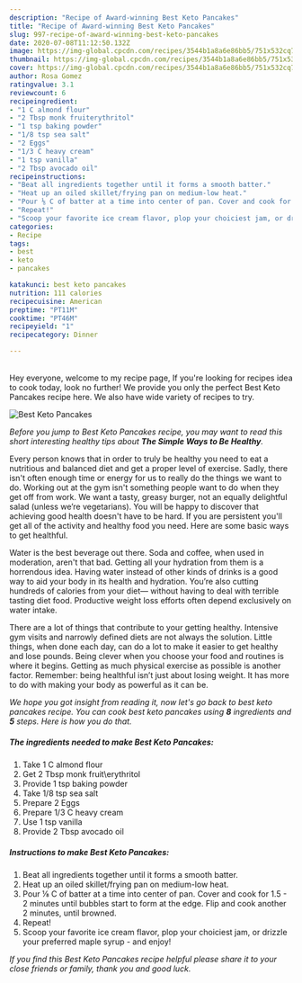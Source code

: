 ```yaml
---
description: "Recipe of Award-winning Best Keto Pancakes"
title: "Recipe of Award-winning Best Keto Pancakes"
slug: 997-recipe-of-award-winning-best-keto-pancakes
date: 2020-07-08T11:12:50.132Z
image: https://img-global.cpcdn.com/recipes/3544b1a8a6e86bb5/751x532cq70/best-keto-pancakes-recipe-main-photo.jpg
thumbnail: https://img-global.cpcdn.com/recipes/3544b1a8a6e86bb5/751x532cq70/best-keto-pancakes-recipe-main-photo.jpg
cover: https://img-global.cpcdn.com/recipes/3544b1a8a6e86bb5/751x532cq70/best-keto-pancakes-recipe-main-photo.jpg
author: Rosa Gomez
ratingvalue: 3.1
reviewcount: 6
recipeingredient:
- "1 C almond flour"
- "2 Tbsp monk fruiterythritol"
- "1 tsp baking powder"
- "1/8 tsp sea salt"
- "2 Eggs"
- "1/3 C heavy cream"
- "1 tsp vanilla"
- "2 Tbsp avocado oil"
recipeinstructions:
- "Beat all ingredients together until it forms a smooth batter."
- "Heat up an oiled skillet/frying pan on medium-low heat."
- "Pour ⅛ C of batter at a time into center of pan. Cover and cook for 1.5 - 2 minutes until bubbles start to form at the edge. Flip and cook another 2 minutes, until browned."
- "Repeat!"
- "Scoop your favorite ice cream flavor, plop your choiciest jam, or drizzle your preferred maple syrup - and enjoy!"
categories:
- Recipe
tags:
- best
- keto
- pancakes

katakunci: best keto pancakes 
nutrition: 111 calories
recipecuisine: American
preptime: "PT11M"
cooktime: "PT46M"
recipeyield: "1"
recipecategory: Dinner

---
```

<br>
Hey everyone, welcome to my recipe page, If you're looking for recipes idea to cook today, look no further! We provide you only the perfect Best Keto Pancakes recipe here. We also have wide variety of recipes to try.
<br>


![Best Keto Pancakes](https://img-global.cpcdn.com/recipes/3544b1a8a6e86bb5/751x532cq70/best-keto-pancakes-recipe-main-photo.jpg)

<i>Before you jump to Best Keto Pancakes recipe, you may want to read this short interesting healthy tips about <strong>The Simple Ways to Be Healthy</strong>.</i>

Every person knows that in order to truly be healthy you need to eat a nutritious and balanced diet and get a proper level of exercise. Sadly, there isn't often enough time or energy for us to really do the things we want to do. Working out at the gym isn't something people want to do when they get off from work. We want a tasty, greasy burger, not an equally delightful salad (unless we’re vegetarians). You will be happy to discover that achieving good health doesn't have to be hard. If you are persistent you'll get all of the activity and healthy food you need. Here are some basic ways to get healthful.

Water is the best beverage out there. Soda and coffee, when used in moderation, aren't that bad. Getting all your hydration from them is a horrendous idea. Having water instead of other kinds of drinks is a good way to aid your body in its health and hydration. You’re also cutting hundreds of calories from your diet— without having to deal with terrible tasting diet food. Productive weight loss efforts often depend exclusively on water intake.

There are a lot of things that contribute to your getting healthy. Intensive gym visits and narrowly defined diets are not always the solution. Little things, when done each day, can do a lot to make it easier to get healthy and lose pounds. Being clever when you choose your food and routines is where it begins. Getting as much physical exercise as possible is another factor. Remember: being healthful isn’t just about losing weight. It has more to do with making your body as powerful as it can be. 


<i>We hope you got insight from reading it, now let's go back to best keto pancakes recipe. You can cook best keto pancakes using <strong>8</strong> ingredients and <strong>5</strong> steps. Here is how you do that.
</i>

##### The ingredients needed to make Best Keto Pancakes:

1. Take 1 C almond flour
1. Get 2 Tbsp monk fruit\erythritol
1. Provide 1 tsp baking powder
1. Take 1/8 tsp sea salt
1. Prepare 2 Eggs
1. Prepare 1/3 C heavy cream
1. Use 1 tsp vanilla
1. Provide 2 Tbsp avocado oil


##### Instructions to make Best Keto Pancakes:

1. Beat all ingredients together until it forms a smooth batter.
1. Heat up an oiled skillet/frying pan on medium-low heat.
1. Pour ⅛ C of batter at a time into center of pan. Cover and cook for 1.5 - 2 minutes until bubbles start to form at the edge. Flip and cook another 2 minutes, until browned.
1. Repeat!
1. Scoop your favorite ice cream flavor, plop your choiciest jam, or drizzle your preferred maple syrup - and enjoy!


<i>If you find this Best Keto Pancakes recipe helpful please share it to your close friends or family, thank you and good luck.</i>
